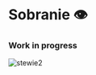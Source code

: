 # Sobranie 👁️

### Work in progress

![stewie2](https://user-images.githubusercontent.com/81184255/236611184-109bb765-766f-44a5-9f36-193eed3291d9.png)
